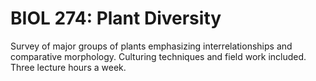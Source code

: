 # BIOL 274: Plant Diversity

Survey of major groups of plants emphasizing interrelationships and comparative morphology. Culturing techniques and field work included. Three lecture hours a week.